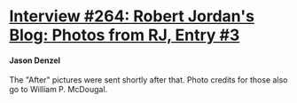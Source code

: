 # [Interview #264: Robert Jordan's Blog: Photos from RJ, Entry #3](https://www.theoryland.com/intvmain.php?i=264#3)

#### Jason Denzel

The "After" pictures were sent shortly after that. Photo credits for those also go to William P. McDougal.

